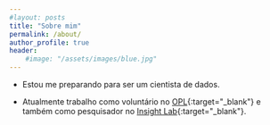 ```yaml
---
#layout: posts
title: "Sobre mim"
permalink: /about/
author_profile: true
header:
    #image: "/assets/images/blue.jpg"
---
```


* Estou me preparando para ser um cientista de dados.

* Atualmente trabalho como voluntário no [OPL](http://www.opl.ufc.br/pt/){:target="_blank"} e também como pesquisador no [Insight Lab](https://insightlab.ufc.br/){:target="_blank"}.
